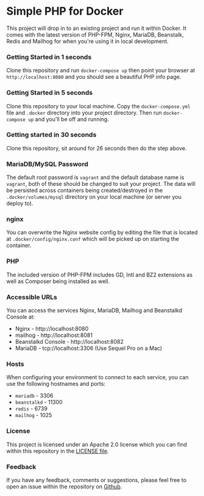 # Simple PHP for Docker

This project will drop in to an existing project and run it within Docker. It
comes with the latest version of PHP-FPM, Nginx, MariaDB, Beanstalk, Redis and
Mailhog for when you're using it in local development.


### Getting Started in 1 seconds

Clone this repository and run `docker-compose up` then point your browser at
`http://localhost:8080` and you should see a beautiful PHP info page.


### Getting Started in 5 seconds

Clone this repository to your local machine. Copy the `docker-compose.yml`
file and `.docker` directory into your project directory. Then run
`docker-compose up` and you'll be off and running.


### Getting started in 30 seconds

Clone this repository, sit around for 26 seconds then do the step above.


### MariaDB/MySQL Password

The default root password is `vagrant` and the default database name is `vagrant`,
both of these should be changed to suit your project. The data will be persisted
across containers being created/destroyed in the `.docker/volumes/mysql`
directory on your local machine (or server you deploy to).


### nginx

You can overwrite the Nginx website config by editing the file that is located at
`.docker/config/nginx.conf` which will be picked up on starting the container.


### PHP

The included version of PHP-FPM includes GD, Intl and BZ2 extensions as well as
Composer being installed as well.


### Accessible URLs

You can access the services Nginx, MariaDB, Mailhog and Beanstalkd Console at:

 - Nginx - http://localhost:8080
 - mailhog - http://localhost:8081
 - Beanstalkd Console - http://localhost:8082
 - MariaDB - tcp://localhost:3306 (Use Sequel Pro on a Mac)


### Hosts

When configuring your environment to connect to each service, you can use the
following hostnames and ports:

  - `mariadb` - 3306
  - `beanstalkd` - 11300
  - `redis` - 6739
  - `mailhog` - 1025


### License

This project is licensed under an Apache 2.0 license which you can find within
this repository in the [LICENSE file](https://github.com/ssx/docker-simple-php/blob/master/LICENSE).


### Feedback

If you have any feedback, comments or suggestions, please feel free to open an
issue within the repository on [Github](https://github.com/ssx/docker-simple-php).

